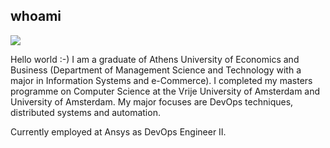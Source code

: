 ## whoami

![](https://komarev.com/ghpvc/?username=atrestis&color=blueviolet)

Hello world :-) I am a graduate of Athens University of Economics and Business (Department of Management Science and Technology with a major in Information Systems and e-Commerce). 
I completed my masters programme on Computer Science at the Vrije University of Amsterdam and University of Amsterdam. 
My major focuses are DevOps techniques, distributed systems and automation. 

Currently employed at Ansys as DevOps Engineer II.
